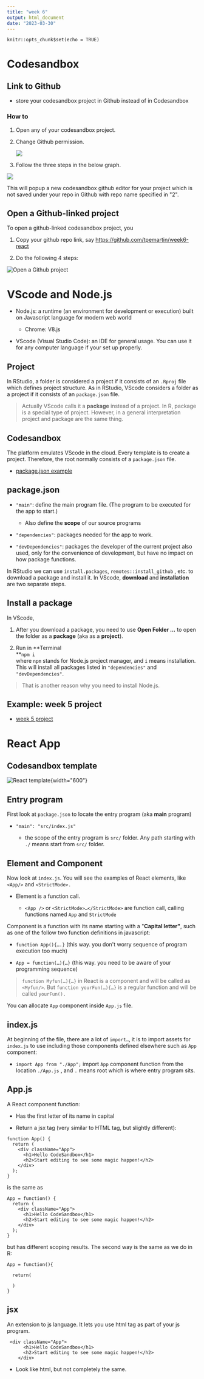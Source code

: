 ```yaml
---
title: "week 6"
output: html_document
date: "2023-03-30"
---
```


```{r setup, include=FALSE}
knitr::opts_chunk$set(echo = TRUE)
```

# Codesandbox

## Link to Github

-   store your codesandbox project in Github instead of in Codesandbox

### How to

1.  Open any of your codesandbox project.

2.  Change Github permission.

    ![](https://tpemartin.github.io/111-2-multimedia-publication/week6/images/change-permission.png)

3.  Follow the three steps in the below graph.

![](https://tpemartin.github.io/111-2-multimedia-publication/week6/images/link-github.png)

This will popup a new codesandbox github editor for your project which is not saved under your repo in Github with repo name specified in "2".

## Open a Github-linked project

To open a github-linked codesandbox project, you

1.  Copy your github repo link, say <https://github.com/tpemartin/week6-react>

2.  Do the following 4 steps:

![Open a Github project](https://tpemartin.github.io/111-2-multimedia-publication/week6/images/open-github-project.png)

# VScode and Node.js

-   Node.js: a runtime (an environment for development or execution) built on Javascript language for modern web world

    -   Chrome: V8.js

-   VScode (Visual Studio Code): an IDE for general usage. You can use it for any computer language if your set up properly.

## Project

In RStudio, a folder is considered a project if it consists of an `.Rproj` file which defines project structure. As in RStudio, VScode considers a folder as a project if it consists of an `package.json` file.

> Actually VScode calls it a **package** instead of a project. In R, package is a special type of project. However, in a general interpretation project and package are the same thing.

## Codesandbox

The platform emulates VScode in the cloud. Every template is to create a project. Therefore, the root normally consists of a `package.json` file.

-   [package.json example](https://codesandbox.io/s/week6-msuizn?file=/package.json)

## package.json

-   `"main"`: define the main program file. (The program to be executed for the app to start.)

    -   Also define the **scope** of our source programs

-   `"dependencies"`: packages needed for the app to work.

-   `"devDependencies"`: packages the developer of the current project also used, only for the convenience of development, but have no impact on how package functions.

In RStudio we can use `install.packages`, `remotes::install_github` , etc. to download a package and install it. In VScode, **download** and **installation** are two separate steps.

## Install a package

In VScode,

1.  After you download a package, you need to use **Open Folder ...** to open the folder as a **package** (aka as a **project**).

2.  Run in **Terminal\
    **`npm i`\
    where `npm` stands for Node.js project manager, and `i` means installation. This will install all packages listed in `"dependencies"` and `"devDependencies"`.

> That is another reason why you need to install Node.js.

## Example: week 5 project

-   [week 5 project](https://codesandbox.io/s/week5-s563u2)

# React App

## Codesandbox template

![React template](https://tpemartin.github.io/111-2-multimedia-publication/week6/images/react-template.png){width="600"}

## Entry program

First look at `package.json` to locate the entry program (aka **main** program)

-   `"main": "src/index.js"`

    -   the scope of the entry program is `src/` folder. Any path starting with `./` means start from `src/` folder.

## Element and Component

Now look at `index.js`. You will see the examples of React elements, like `<App/>` and `<StrictMode>.`

-   Element is a function call.

    -   `<App />` or `<StrictMode>…</StrictMode>` are function call, calling functions named `App` and `StrictMode`

Component is a function with its name starting with a "**Capital letter"**, such as one of the follow two function definitions in javascript:

-   `function App(){….}` (this way. you don't worry sequence of program execution too much)

-   `App = function(…){…}` (this way. you need to be aware of your programming sequence)

> `function Myfun(…){…}` in React is a component and will be called as `<Myfun/>`. But `function yourFun(…){…}` is a regular function and will be called `yourFun().`

You can allocate `App` component inside `App.js` file.

## index.js

At beginning of the file, there are a lot of `import…`, it is to import assets for `index.js` to use including those components defined elsewhere such as `App` component:

-   `import App from "./App";` import `App` component function from the location `./App.js` , and `.` means root which is where entry program sits.

## App.js

A React component function:

-   Has the first letter of its name in capital

-   Return a jsx tag (very similar to HTML tag, but slightly different):

```         
function App() {
  return (
    <div className="App">
      <h1>Hello CodeSandbox</h1>
      <h2>Start editing to see some magic happen!</h2>
    </div>
  );
}
```

is the same as

```         
App = function() {
  return (
    <div className="App">
      <h1>Hello CodeSandbox</h1>
      <h2>Start editing to see some magic happen!</h2>
    </div>
  );
}
```

but has different scoping results. The second way is the same as we do in R:

```{r}
App = function(){
  
  return(
    
  )
}
```

## jsx

An extension to js language. It lets you use html tag as part of your js program.

```         
 <div className="App">
      <h1>Hello CodeSandbox</h1>
      <h2>Start editing to see some magic happen!</h2>
    </div>
```

-   Look like html, but not completely the same.
